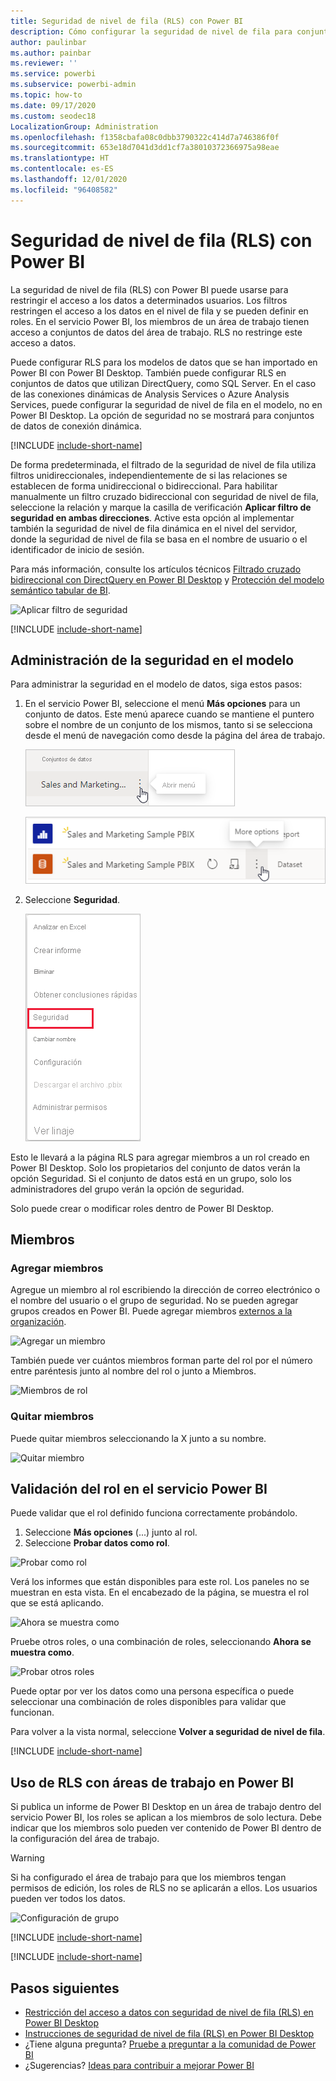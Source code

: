 ```yaml
---
title: Seguridad de nivel de fila (RLS) con Power BI
description: Cómo configurar la seguridad de nivel de fila para conjuntos de datos importados, y DirectQuery, dentro del servicio Power BI.
author: paulinbar
ms.author: painbar
ms.reviewer: ''
ms.service: powerbi
ms.subservice: powerbi-admin
ms.topic: how-to
ms.date: 09/17/2020
ms.custom: seodec18
LocalizationGroup: Administration
ms.openlocfilehash: f1358cbafa08c0dbb3790322c414d7a746386f0f
ms.sourcegitcommit: 653e18d7041d3dd1cf7a38010372366975a98eae
ms.translationtype: HT
ms.contentlocale: es-ES
ms.lasthandoff: 12/01/2020
ms.locfileid: "96408582"
---
```

# <a name="row-level-security-rls-with-power-bi"></a>Seguridad de nivel de fila (RLS) con Power BI

La seguridad de nivel de fila (RLS) con Power BI puede usarse para restringir el acceso a los datos a determinados usuarios. Los filtros restringen el acceso a los datos en el nivel de fila y se pueden definir en roles. En el servicio Power BI, los miembros de un área de trabajo tienen acceso a conjuntos de datos del área de trabajo. RLS no restringe este acceso a datos.

Puede configurar RLS para los modelos de datos que se han importado en Power BI con Power BI Desktop. También puede configurar RLS en conjuntos de datos que utilizan DirectQuery, como SQL Server. En el caso de las conexiones dinámicas de Analysis Services o Azure Analysis Services, puede configurar la seguridad de nivel de fila en el modelo, no en Power BI Desktop. La opción de seguridad no se mostrará para conjuntos de datos de conexión dinámica.

[!INCLUDE [include-short-name](../includes/rls-desktop-define-roles.md)]

De forma predeterminada, el filtrado de la seguridad de nivel de fila utiliza filtros unidireccionales, independientemente de si las relaciones se establecen de forma unidireccional o bidireccional. Para habilitar manualmente un filtro cruzado bidireccional con seguridad de nivel de fila, seleccione la relación y marque la casilla de verificación **Aplicar filtro de seguridad en ambas direcciones**. Active esta opción al implementar también la seguridad de nivel de fila dinámica en el nivel del servidor, donde la seguridad de nivel de fila se basa en el nombre de usuario o el identificador de inicio de sesión.

Para más información, consulte los artículos técnicos [Filtrado cruzado bidireccional con DirectQuery en Power BI Desktop](../transform-model/desktop-bidirectional-filtering.md) y [Protección del modelo semántico tabular de BI](https://download.microsoft.com/download/D/2/0/D20E1C5F-72EA-4505-9F26-FEF9550EFD44/Securing%20the%20Tabular%20BI%20Semantic%20Model.docx).

![Aplicar filtro de seguridad](media/service-admin-rls/rls-apply-security-filter.png)


[!INCLUDE [include-short-name](../includes/rls-desktop-view-as-roles.md)]

## <a name="manage-security-on-your-model"></a>Administración de la seguridad en el modelo

Para administrar la seguridad en el modelo de datos, siga estos pasos:

1. En el servicio Power BI, seleccione el menú **Más opciones** para un conjunto de datos. Este menú aparece cuando se mantiene el puntero sobre el nombre de un conjunto de los mismos, tanto si se selecciona desde el menú de navegación como desde la página del área de trabajo.

    ![Menú Más opciones del área de trabajo](media/service-admin-rls/dataset-leftnav-more-options.png)

    ![Menú Más opciones en el menú de navegación](media/service-admin-rls/dataset-canvas-more-options.png)

1. Seleccione **Seguridad**.

   ![Selección de Seguridad en el menú Más opciones](media/service-admin-rls/dataset-more-options-menu.png)

Esto le llevará a la página RLS para agregar miembros a un rol creado en Power BI Desktop. Solo los propietarios del conjunto de datos verán la opción Seguridad. Si el conjunto de datos está en un grupo, solo los administradores del grupo verán la opción de seguridad.

Solo puede crear o modificar roles dentro de Power BI Desktop.

## <a name="working-with-members"></a>Miembros

### <a name="add-members"></a>Agregar miembros

Agregue un miembro al rol escribiendo la dirección de correo electrónico o el nombre del usuario o el grupo de seguridad. No se pueden agregar grupos creados en Power BI. Puede agregar miembros [externos a la organización](../guidance/whitepaper-azure-b2b-power-bi.md#data-security-for-external-partners).

![Agregar un miembro](media/service-admin-rls/rls-add-member.png)

También puede ver cuántos miembros forman parte del rol por el número entre paréntesis junto al nombre del rol o junto a Miembros.

![Miembros de rol](media/service-admin-rls/rls-member-count.png)

### <a name="remove-members"></a>Quitar miembros

Puede quitar miembros seleccionando la X junto a su nombre. 

![Quitar miembro](media/service-admin-rls/rls-remove-member.png)

## <a name="validating-the-role-within-the-power-bi-service"></a>Validación del rol en el servicio Power BI

Puede validar que el rol definido funciona correctamente probándolo.

1. Seleccione **Más opciones** (...) junto al rol.
2. Seleccione **Probar datos como rol**.

![Probar como rol](media/service-admin-rls/rls-test-role.png)

Verá los informes que están disponibles para este rol. Los paneles no se muestran en esta vista. En el encabezado de la página, se muestra el rol que se está aplicando.

![Ahora se muestra como <role>](media/service-admin-rls/rls-test-role2.png)

Pruebe otros roles, o una combinación de roles, seleccionando **Ahora se muestra como**.

![Probar otros roles](media/service-admin-rls/rls-test-role3.png)

Puede optar por ver los datos como una persona específica o puede seleccionar una combinación de roles disponibles para validar que funcionan.

Para volver a la vista normal, seleccione **Volver a seguridad de nivel de fila**.

[!INCLUDE [include-short-name](../includes/rls-usernames.md)]

## <a name="using-rls-with-workspaces-in-power-bi"></a>Uso de RLS con áreas de trabajo en Power BI

Si publica un informe de Power BI Desktop en un área de trabajo dentro del servicio Power BI, los roles se aplican a los miembros de solo lectura. Debe indicar que los miembros solo pueden ver contenido de Power BI dentro de la configuración del área de trabajo.

> [!WARNING]
> Si ha configurado el área de trabajo para que los miembros tengan permisos de edición, los roles de RLS no se aplicarán a ellos. Los usuarios pueden ver todos los datos.

![Configuración de grupo](media/service-admin-rls/rls-group-settings.png)

[!INCLUDE [include-short-name](../includes/rls-limitations.md)]

[!INCLUDE [include-short-name](../includes/rls-faq.md)]

## <a name="next-steps"></a>Pasos siguientes

- [Restricción del acceso a datos con seguridad de nivel de fila (RLS) en Power BI Desktop](../create-reports/desktop-rls.md)
- [Instrucciones de seguridad de nivel de fila (RLS) en Power BI Desktop](../guidance/rls-guidance.md)
- ¿Tiene alguna pregunta? [Pruebe a preguntar a la comunidad de Power BI](https://community.powerbi.com/)
- ¿Sugerencias? [Ideas para contribuir a mejorar Power BI](https://ideas.powerbi.com/)

